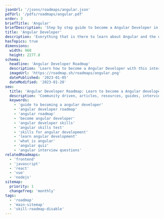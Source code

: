 ```yaml
---
jsonUrl: '/jsons/roadmaps/angular.json'
pdfUrl: '/pdfs/roadmaps/angular.pdf'
order: 3
briefTitle: 'Angular'
briefDescription: 'Step by step guide to become a Angular Developer in 2023'
title: 'Angular Developer'
description: 'Everything that is there to learn about Angular and the ecosystem in 2023.'
hasTopics: true
dimensions:
  width: 968
  height: 2277.8
schema:
  headline: 'Angular Developer Roadmap'
  description: 'Learn how to become a Angular Developer with this interactive step by step guide in 2023. We also have resources and short descriptions attached to the roadmap items so you can get everything you want to learn in one place.'
  imageUrl: 'https://roadmap.sh/roadmaps/angular.png'
  datePublished: '2023-01-05'
  dateModified: '2023-01-20'
seo:
  title: 'Angular Developer Roadmap: Learn to become a Angular developer'
  description: 'Community driven, articles, resources, guides, interview questions, quizzes for angular development. Learn to become a modern Angular developer by following the steps, skills, resources and guides listed in this roadmap.'
  keywords:
    - 'guide to becoming a angular developer'
    - 'angular developer roadmap'
    - 'angular roadmap'
    - 'become angular developer'
    - 'angular developer skills'
    - 'angular skills test'
    - 'skills for angular development'
    - 'learn angular development'
    - 'what is angular'
    - 'angular quiz'
    - 'angular interview questions'
relatedRoadmaps:
  - 'frontend'
  - 'javascript'
  - 'react'
  - 'vue'
  - 'nodejs'
sitemap:
  priority: 1
  changefreq: 'monthly'
tags:
  - 'roadmap'
  - 'main-sitemap'
  - 'skill-roadmap-disable'
---
```

